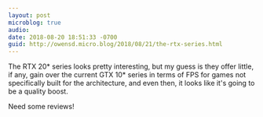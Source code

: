 ```yaml
---
layout: post
microblog: true
audio: 
date: 2018-08-20 18:51:33 -0700
guid: http://owensd.micro.blog/2018/08/21/the-rtx-series.html
---
```

The RTX 20* series looks pretty interesting, but my guess is they offer little, if any, gain over the current GTX 10* series in terms of FPS for games not specifically built for the architecture, and even then, it looks like it's going to be a quality boost.

Need some reviews!
